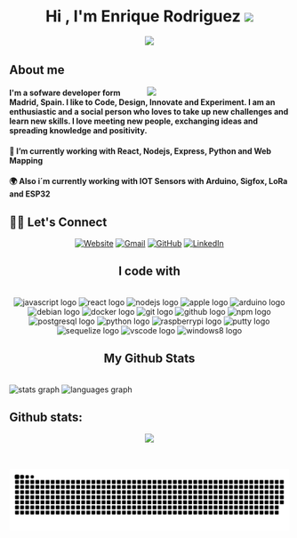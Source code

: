 <h1 align="center">Hi , I'm Enrique Rodriguez <img src="https://media.giphy.com/media/hvRJCLFzcasrR4ia7z/giphy.gif" width="35"></h1>
<p align="center">
  <a href="https://github.com/DenverCoder1/readme-typing-svg"><img src="https://readme-typing-svg.herokuapp.com?lines=Sofware+Developer+;Full+Stack+Web+Developer;&center=true&width=500&height=50"></a>
</p>

<h2 align="left">About me</h2><img align="right" style="width:16rem; height:auto" src="https://avatars.githubusercontent.com/u/16477475?v=4"/>

<h4 align="left">
I'm a sofware developer form Madrid, Spain. I like to Code, Design, Innovate and Experiment. I am an enthusiastic and a social person who loves to take up new challenges and learn new skills. I love meeting new people, exchanging ideas and spreading knowledge and positivity.</h4>

<h4 align="left">🌱 I’m currently working with React, Nodejs, Express, Python and Web Mapping<br></h4>

<h4>🌍 Also i´m currently working with IOT Sensors with Arduino, Sigfox, LoRa and ESP32
<br></h4>

## 🙋‍♀️ Let's Connect
<p align="center">
  <a href="https://personalwebsite-tawny.vercel.app/"><img src="https://img.icons8.com/bubbles/50/000000/web.png" alt="Website"/></a>
	<a href="mailto:kikerodrivela@gmail.com"><img src="https://img.icons8.com/bubbles/50/000000/gmail.png" alt="Gmail"/></a>
	<a href="https://github.com/enriquetecfan11"><img src="https://img.icons8.com/bubbles/50/000000/github.png" alt="GitHub"/></a>
	<a href="https://www.linkedin.com/in/enrique-rodriguez-vela/"><img src="https://img.icons8.com/bubbles/50/000000/linkedin.png" alt="LinkedIn"/></a>
</p>




<h2 align="center">I code with</h2>
<br clear="both">
<div align="center">
  <img src="https://cdn.jsdelivr.net/gh/devicons/devicon/icons/javascript/javascript-original.svg" height="30" width="55" alt="javascript logo"  />
  <img src="https://cdn.jsdelivr.net/gh/devicons/devicon/icons/react/react-original.svg" height="30" width="55" alt="react logo"  />
  <img src="https://cdn.jsdelivr.net/gh/devicons/devicon/icons/nodejs/nodejs-original.svg" height="30" width="55" alt="nodejs logo"  />
  <img src="https://cdn.jsdelivr.net/gh/devicons/devicon/icons/apple/apple-original.svg" height="30" width="55" alt="apple logo"  />
  <img src="https://cdn.jsdelivr.net/gh/devicons/devicon/icons/arduino/arduino-original-wordmark.svg" height="30" width="55" alt="arduino logo"  />
  <img src="https://cdn.jsdelivr.net/gh/devicons/devicon/icons/debian/debian-original.svg" height="30" width="55" alt="debian logo"  />
  <img src="https://cdn.jsdelivr.net/gh/devicons/devicon/icons/docker/docker-original.svg" height="30" width="55" alt="docker logo"  />
  <img src="https://cdn.jsdelivr.net/gh/devicons/devicon/icons/git/git-original-wordmark.svg" height="30" width="55" alt="git logo"  />
  <img src="https://cdn.jsdelivr.net/gh/devicons/devicon/icons/github/github-original.svg" height="30" width="55" alt="github logo"  />
  <img src="https://cdn.jsdelivr.net/gh/devicons/devicon/icons/npm/npm-original-wordmark.svg" height="30" width="55" alt="npm logo"  />
  <img src="https://cdn.jsdelivr.net/gh/devicons/devicon/icons/postgresql/postgresql-original.svg" height="30" width="55" alt="postgresql logo"  />
  <img src="https://cdn.jsdelivr.net/gh/devicons/devicon/icons/python/python-original.svg" height="30" width="55" alt="python logo"  />
  <img src="https://cdn.jsdelivr.net/gh/devicons/devicon/icons/raspberrypi/raspberrypi-original.svg" height="30" width="55" alt="raspberrypi logo"  />
  <img src="https://cdn.jsdelivr.net/gh/devicons/devicon/icons/putty/putty-original.svg" height="30" width="55" alt="putty logo"  />
  <img src="https://cdn.jsdelivr.net/gh/devicons/devicon/icons/sequelize/sequelize-original.svg" height="30" width="55" alt="sequelize logo"  />
  <img src="https://cdn.jsdelivr.net/gh/devicons/devicon/icons/vscode/vscode-original.svg" height="30" width="55" alt="vscode logo"  />
  <img src="https://cdn.jsdelivr.net/gh/devicons/devicon/icons/windows8/windows8-original.svg" height="30" width="55" alt="windows8 logo"  />
</div>


<h2 align="center">My Github Stats</h2>
<br clear="both">
<div align="left">
  <img src="https://github-readme-stats.vercel.app/api?hide_title=true&hide_rank=true&show_icons=true&include_all_commits=true&count_private=true&disable_animations=true&theme=algolia&locale=en&hide_border=true&username=enriquetecfan11" height="150" alt="stats graph"  />
  <img src="https://github-readme-stats.vercel.app/api/top-langs?locale=es&hide_title=true&layout=compact&card_width=320&langs_count=10&theme=algolia&hide_border=true&username=enriquetecfan11" height="150" alt="languages graph"  />

  <br clear="both">
<div align="center">
<h2 align="left">Github stats:</h2> 

[![](https://github-readme-streak-stats.herokuapp.com/?user=enriquetecfan11&theme=material-palenight)](https://github.com/enriquetecfan11)

<br>

<p align="center">
  <img  src="https://raw.githubusercontent.com/Elanza-48/Elanza-48/main/resources/img/github-contribution-grid-snake.svg"
    alt="example" />
</p>

</div>
